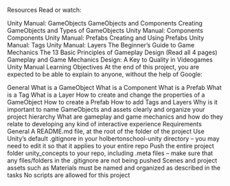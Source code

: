 Resources
Read or watch:

Unity Manual: GameObjects
GameObjects and Components
Creating GameObjects and Types of GameObjects
Unity Manual: Components
Components
Unity Manual: Prefabs
Creating and Using Prefabs
Unity Manual: Tags
Unity Manual: Layers
The Beginner’s Guide to Game Mechanics
The 13 Basic Principles of Gameplay Design (Read all 4 pages)
Gameplay and Game Mechanics Design: A Key to Quality in Videogames
Unity Manual
Learning Objectives
At the end of this project, you are expected to be able to explain to anyone, without the help of Google:

General
What is a GameObject
What is a Component
What is a Prefab
What is a Tag
What is a Layer
How to create and change the properties of a GameObject
How to create a Prefab
How to add Tags and Layers
Why is it important to name GameObjects and assets clearly and organize your project hierarchy
What are gameplay and game mechanics and how do they relate to developing any kind of interactive experience
Requirements
General
A README.md file, at the root of the folder of the project
Use Unity’s default .gitignore in your holbertonschool-unity directory – you may need to edit it so that it applies to your entire repo
Push the entire project folder unity_concepts to your repo, including .meta files – make sure that any files/folders in the .gitignore are not being pushed
Scenes and project assets such as Materials must be named and organized as described in the tasks
No scripts are allowed for this project
